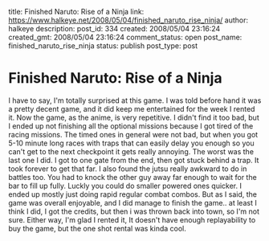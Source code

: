 title: Finished Naruto: Rise of a Ninja
link: https://www.halkeye.net/2008/05/04/finished_naruto_rise_ninja/
author: halkeye
description: 
post_id: 334
created: 2008/05/04 23:16:24
created_gmt: 2008/05/04 23:16:24
comment_status: open
post_name: finished_naruto_rise_ninja
status: publish
post_type: post

# Finished Naruto: Rise of a Ninja

I have to say, I'm totally surprised at this game. I was told before hand it was a pretty decent game, and it did keep me entertained for the week I rented it. Now the game, as the anime, is very repetitive. I didn't find it too bad, but I ended up not finishing all the optional missions because I got tired of the racing missions. The timed ones in general were not bad, but when you got 5-10 minute long races with traps that can easily delay you enough so you can't get to the next checkpoint it gets really annoying. The worst was the last one I did. I got to one gate from the end, then got stuck behind a trap. It took forever to get that far. I also found the jutsu really awkward to do in battles too. You had to knock the other guy away far enough to wait for the bar to fill up fully. Luckly you could do smaller powered ones quicker. I ended up mostly just doing rapid regular combat combos. But as I said, the game was overall enjoyable, and I did manage to finish the game.. at least I think I did, I got the credits, but then i was thrown back into town, so I'm not sure. Either way, I'm glad I rented it, It doesn't have enough replayability to buy the game, but the one shot rental was kinda cool.